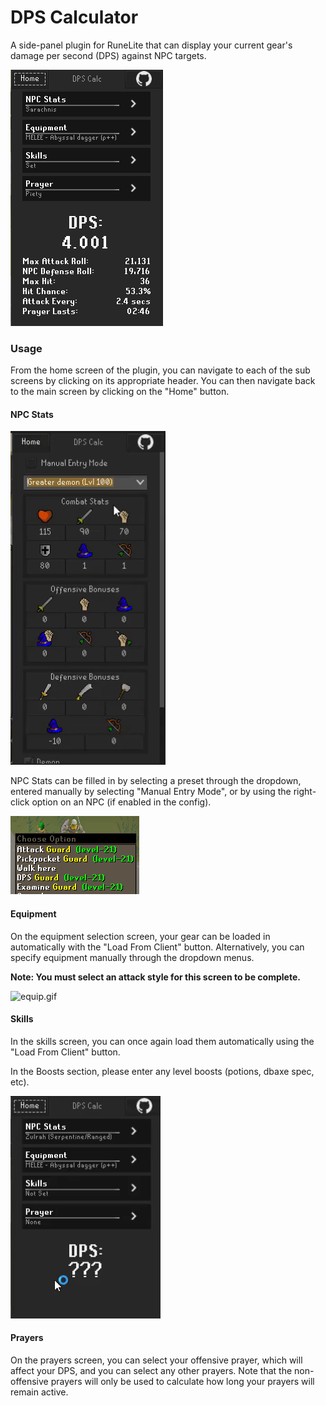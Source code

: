 # DPS Calculator
A side-panel plugin for RuneLite
that can display your current gear's
damage per second (DPS)
against NPC targets.

![dps.png](img/dps.png)

### Usage
From the home screen of the plugin,
you can navigate to each of the sub screens
by clicking on its appropriate header.
You can then navigate back to the main screen
by clicking on the "Home" button.

#### NPC Stats
![npc.gif](img/npc.gif)

NPC Stats can be filled in by 
selecting a preset through the dropdown,
entered manually by selecting "Manual Entry Mode",
or by using the right-click option on an NPC
(if enabled in the config).

![img_2.png](img/npc_minimenu.png)

#### Equipment

On the equipment selection screen,
your gear can be loaded in automatically
with the "Load From Client" button.
Alternatively, you can specify equipment manually
through the dropdown menus.

**Note: You must select an attack style
for this screen to be complete.**

![equip.gif](img/equip.gif)

#### Skills

In the skills screen,
you can once again load them automatically
using the "Load From Client" button.

In the Boosts section,
please enter any level boosts
(potions, dbaxe spec, etc).

![skills.gif](img/skills.gif)

#### Prayers

On the prayers screen,
you can select your offensive prayer,
which will affect your DPS,
and you can select any other prayers.
Note that the non-offensive prayers
will only be used to calculate 
how long your prayers will remain active.
